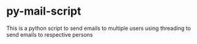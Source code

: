 # py-mail-script
This is a python script to send emails to multiple users using threading to send emails to respective persons 
